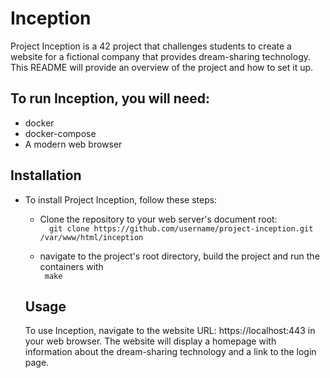 # Inception
Project Inception is a 42 project that challenges students to create a website for a fictional company that provides dream-sharing technology. This README will provide an overview of the project and how to set it up.

## To run Inception, you will need:
- docker
- docker-compose
- A modern web browser

## Installation
- To install Project Inception, follow these steps:

  * Clone the repository to your web server's document root: <br>
`  git clone https://github.com/username/project-inception.git /var/www/html/inception` <br>
  
  * navigate to the project's root directory, build the project and run the containers with <br>
  `  make `  <br> 
  
  
  ## Usage
  To use Inception, navigate to the website URL: https://localhost:443 in your web browser. The website will display a homepage with information about the dream-sharing technology and a link to the login page.
